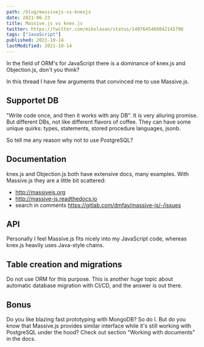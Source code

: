 ```yaml
---
path: /blog/massivejs-vs-knexjs
date: 2021-06-23
title: Massive.js vs knex.js
twitter: https://twitter.com/mikolasan/status/1407645468042145796
tags: ["JavaScript"]
published: 2021-10-14
lastModified: 2021-10-14
---
```


In the field of ORM's for JavaScript there is a dominance of knex.js and Objection.js, don't you think?  

In this thread I have few arguments that convinced me to use Massive.js.

## Supportet DB

"Write code once, and then it works with any DB". It is very alluring promise. But different DBs, not like different flavors of coffee. They can have some unique quirks: types, statements, stored procedure languages, jsonb.

So tell me any reason why not to use PostgreSQL?

## Documentation

knex.js and Objection.js both have extensive docs, many examples. With Massive.js they are a little bit scattered:

- http://massivejs.org
- http://massive-js.readthedocs.io
- search in comments https://gitlab.com/dmfay/massive-js/-/issues

## API

Personally I feel Massive.js fits nicely into my JavaScript code, whereas knex.js heavily uses Java-style chains.

## Table creation and migrations

Do not use ORM for this purpose. This is another huge topic about automatic database migration with CI/CD, and the answer is out there.

## Bonus

Do you like blazing fast prototyping with MongoDB? So do I. But do you know that Massive.js provides similar interface while it's still working with PostgreSQL under the hood? Check out section "Working with documents" in the docs.